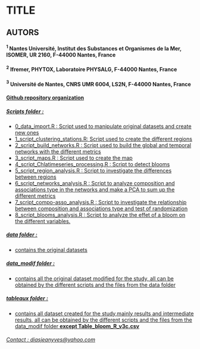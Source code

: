 # TITLE
## AUTORS
#### $^1$ Nantes Université, Institut des Substances et Organismes de la Mer, ISOMER, UR 2160, F-44000 Nantes, France
#### $^2$ Ifremer, PHYTOX, Laboratoire PHYSALG, F-44000 Nantes, France
#### $^3$ Université de Nantes, CNRS UMR 6004, LS2N, F-44000 Nantes, France

#### <u>Github repository organization<u>

##### Scripts folder :
+ 0_data_import.R : Script used to manipulate original datasets and create new ones
+ 1_script_clustering_stations.R: Script used to create the different regions
+ 2_script_build_networks.R : Script used to build the global and temporal networks with the different metrics
+ 3_script_maps.R : Script used to create the map
+ 4_script_Chlatimeseries_processing.R : Script to detect blooms
+ 5_script_region_analysis.R : Script to investigate the differences between regions
+ 6_script_networks_analysis.R : Script to analyze composition and associations type in the networks and make a PCA to sum up the different metrics
+ 7_script_compo-asso_analysis.R : Script to investigate the relationship between composition and associations type and test of randomization
+ 8_script_blooms_analysis.R : Script to analyze the effet of a bloom on the different variables.

##### data folder :
+ contains the original datasets

##### data_modif folder : 
+ contains all the original dataset modified for the study, all can be obtained by the different scripts and the files from the data folder 

##### tableaux folder : 
+ contains all dataset created for the study,mainly results and intermediate results, all can be obtained by the different scripts and the files from the data_modif folder **except Table_bloom_R_v3c.csv**



###### <u>Contact : diasjeanyves@yahoo.com</u>
